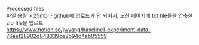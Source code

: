 Processed files          
파일 용량 > 25mb라 github에 업로드가 안 되어서, 노션 페이지에 txt file들을 압축한 zip file을 업로드                   
https://www.notion.so/jwyang/baseline1-experiment-data-76aef28902d848339ce2b94d4ab05559
